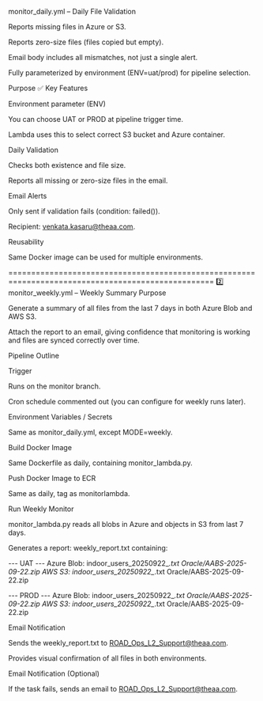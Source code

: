 monitor_daily.yml – Daily File Validation


Reports missing files in Azure or S3.

Reports zero-size files (files copied but empty).

Email body includes all mismatches, not just a single alert.

Fully parameterized by environment (ENV=uat/prod) for pipeline selection.



Purpose
✅ Key Features

Environment parameter (ENV)

You can choose UAT or PROD at pipeline trigger time.

Lambda uses this to select correct S3 bucket and Azure container.

Daily Validation

Checks both existence and file size.

Reports all missing or zero-size files in the email.

Email Alerts

Only sent if validation fails (condition: failed()).

Recipient: venkata.kasaru@theaa.com.

Reusability

Same Docker image can be used for multiple environments.

===================================================================================================
2️⃣ monitor_weekly.yml – Weekly Summary
Purpose

Generate a summary of all files from the last 7 days in both Azure Blob and AWS S3.

Attach the report to an email, giving confidence that monitoring is working and files are synced correctly over time.

Pipeline Outline

Trigger

Runs on the monitor branch.

Cron schedule commented out (you can configure for weekly runs later).

Environment Variables / Secrets

Same as monitor_daily.yml, except MODE=weekly.

Build Docker Image

Same Dockerfile as daily, containing monitor_lambda.py.

Push Docker Image to ECR

Same as daily, tag as monitorlambda.

Run Weekly Monitor

monitor_lambda.py reads all blobs in Azure and objects in S3 from last 7 days.

Generates a report: weekly_report.txt containing:

--- UAT ---
Azure Blob:
  indoor_users_20250922_*.txt
  Oracle/AABS-2025-09-22.zip
AWS S3:
  indoor_users_20250922_*.txt
  Oracle/AABS-2025-09-22.zip

--- PROD ---
Azure Blob:
  indoor_users_20250922_*.txt
  Oracle/AABS-2025-09-22.zip
AWS S3:
  indoor_users_20250922_*.txt
  Oracle/AABS-2025-09-22.zip


Email Notification

Sends the weekly_report.txt to ROAD_Ops_L2_Support@theaa.com.

Provides visual confirmation of all files in both environments.

Email Notification (Optional)

If the task fails, sends an email to ROAD_Ops_L2_Support@theaa.com.
